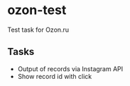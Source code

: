 # ozon-test
Test task for Ozon.ru

## Tasks
* Output of records via Instagram API
* Show record id with click
